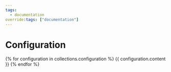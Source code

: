 ```yaml
---
tags:
  - documentation
override:tags: ["documentation"]
---
```


# Configuration

{% for configuration in collections.configuration %}
{{ configuration.content }}
{% endfor %}